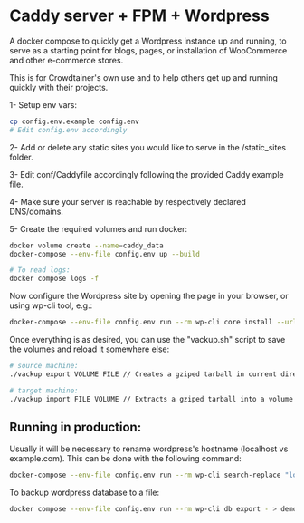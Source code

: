 # Caddy server + FPM + Wordpress

A docker compose to quickly get a Wordpress instance up and running, to serve as a starting point for blogs, pages, or installation of WooCommerce and other e-commerce stores.

This is for Crowdtainer's own use and to help others get up and running quickly with their projects.

1- Setup env vars:
```sh
cp config.env.example config.env
# Edit config.env accordingly
```

2- Add or delete any static sites you would like to serve in the /static_sites folder.

3- Edit conf/Caddyfile accordingly following the provided Caddy example file.

4- Make sure your server is reachable by respectively declared DNS/domains.

5- Create the required volumes and run docker:

```sh
docker volume create --name=caddy_data
docker-compose --env-file config.env up --build

# To read logs:
docker compose logs -f
```

Now configure the Wordpress site by opening the page in your browser, or using wp-cli tool, e.g.:

```sh
docker-compose --env-file config.env run --rm wp-cli core install --url=example.com --title=Example --admin_user=supervisor --admin_password=strongpassword --admin_email=info@example.com
```

Once everything is as desired, you can use the "vackup.sh" script to save the volumes and reload it somewhere else:

```sh
# source machine:
./vackup export VOLUME FILE // Creates a gziped tarball in current directory from a volume

# target machine:
./vackup import FILE VOLUME // Extracts a gziped tarball into a volume
```

## Running in production:

Usually it will be necessary to rename wordpress's hostname (localhost vs example.com). This can be done with the following command:

```sh
docker-compose --env-file config.env run --rm wp-cli search-replace "localhost" "shop.example.com"
```

To backup wordpress database to a file:
```sh
docker compose --env-file config.env run --rm wp-cli db export - > demo_wp-2023-02-19-2.sql
```
